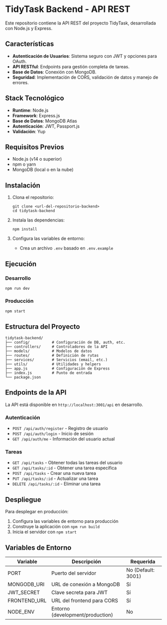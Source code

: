 # TidyTask Backend - API REST

Este repositorio contiene la API REST del proyecto TidyTask, desarrollada con Node.js y Express.

## Características

- **Autenticación de Usuarios**: Sistema seguro con JWT y opciones para OAuth.
- **API RESTful**: Endpoints para gestión completa de tareas.
- **Base de Datos**: Conexión con MongoDB.
- **Seguridad**: Implementación de CORS, validación de datos y manejo de errores.

## Stack Tecnológico

- **Runtime**: Node.js
- **Framework**: Express.js
- **Base de Datos**: MongoDB Atlas
- **Autenticación**: JWT, Passport.js
- **Validación**: Yup

## Requisitos Previos

- Node.js (v14 o superior)
- npm o yarn
- MongoDB (local o en la nube)

## Instalación

1. Clona el repositorio:

   ```
   git clone <url-del-repositorio-backend>
   cd tidytask-backend
   ```

2. Instala las dependencias:

   ```
   npm install
   ```

3. Configura las variables de entorno:
   - Crea un archivo `.env` basado en `.env.example`

## Ejecución

### Desarrollo

```
npm run dev
```

### Producción

```
npm start
```

## Estructura del Proyecto

```
tidytask-backend/
├── config/          # Configuración de DB, auth, etc.
├── controllers/     # Controladores de la API
├── models/          # Modelos de datos
├── routes/          # Definición de rutas
├── services/        # Servicios (email, etc.)
├── utils/           # Utilidades y helpers
├── app.js           # Configuración de Express
├── index.js         # Punto de entrada
└── package.json
```

## Endpoints de la API

La API está disponible en `http://localhost:3001/api` en desarrollo.

### Autenticación

- `POST /api/auth/register` - Registro de usuario
- `POST /api/auth/login` - Inicio de sesión
- `GET /api/auth/me` - Información del usuario actual

### Tareas

- `GET /api/tasks` - Obtener todas las tareas del usuario
- `GET /api/tasks/:id` - Obtener una tarea específica
- `POST /api/tasks` - Crear una nueva tarea
- `PUT /api/tasks/:id` - Actualizar una tarea
- `DELETE /api/tasks/:id` - Eliminar una tarea

## Despliegue

Para desplegar en producción:

1. Configura las variables de entorno para producción
2. Construye la aplicación con `npm run build`
3. Inicia el servidor con `npm start`

## Variables de Entorno

| Variable     | Descripción                      | Requerida          |
| ------------ | -------------------------------- | ------------------ |
| PORT         | Puerto del servidor              | No (Default: 3001) |
| MONGODB_URI  | URL de conexión a MongoDB        | Sí                 |
| JWT_SECRET   | Clave secreta para JWT           | Sí                 |
| FRONTEND_URL | URL del frontend para CORS       | Sí                 |
| NODE_ENV     | Entorno (development/production) | No                 |
